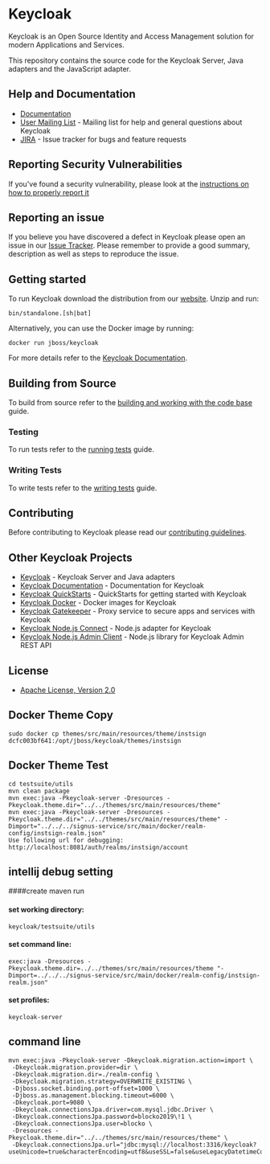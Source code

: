 # Keycloak

Keycloak is an Open Source Identity and Access Management solution for modern Applications and Services.

This repository contains the source code for the Keycloak Server, Java adapters and the JavaScript adapter.


## Help and Documentation

* [Documentation](https://www.keycloak.org/documentation.html)
* [User Mailing List](https://lists.jboss.org/mailman/listinfo/keycloak-user) - Mailing list for help and general questions about Keycloak
* [JIRA](https://issues.jboss.org/projects/KEYCLOAK) - Issue tracker for bugs and feature requests


## Reporting Security Vulnerabilities

If you've found a security vulnerability, please look at the [instructions on how to properly report it](http://www.keycloak.org/security.html)


## Reporting an issue

If you believe you have discovered a defect in Keycloak please open an issue in our [Issue Tracker](https://issues.jboss.org/projects/KEYCLOAK).
Please remember to provide a good summary, description as well as steps to reproduce the issue.


## Getting started

To run Keycloak download the distribution from our [website](https://www.keycloak.org/downloads.html). Unzip and run:

    bin/standalone.[sh|bat] 

Alternatively, you can use the Docker image by running:

    docker run jboss/keycloak
    
For more details refer to the [Keycloak Documentation](https://www.keycloak.org/documentation.html).


## Building from Source

To build from source refer to the [building and working with the code base](docs/building.md) guide.


### Testing

To run tests refer to the [running tests](docs/tests.md) guide.


### Writing Tests

To write tests refer to the [writing tests](docs/tests-development.md) guide.


## Contributing

Before contributing to Keycloak please read our [contributing guidelines](CONTRIBUTING.md).


## Other Keycloak Projects

* [Keycloak](https://github.com/keycloak/keycloak) - Keycloak Server and Java adapters
* [Keycloak Documentation](https://github.com/keycloak/keycloak-documentation) - Documentation for Keycloak
* [Keycloak QuickStarts](https://github.com/keycloak/keycloak-quickstarts) - QuickStarts for getting started with Keycloak
* [Keycloak Docker](https://github.com/jboss-dockerfiles/keycloak) - Docker images for Keycloak
* [Keycloak Gatekeeper](https://github.com/keycloak/keycloak-gatekeeper) - Proxy service to secure apps and services with Keycloak
* [Keycloak Node.js Connect](https://github.com/keycloak/keycloak-nodejs-connect) - Node.js adapter for Keycloak
* [Keycloak Node.js Admin Client](https://github.com/keycloak/keycloak-nodejs-admin-client) - Node.js library for Keycloak Admin REST API


## License

* [Apache License, Version 2.0](https://www.apache.org/licenses/LICENSE-2.0)


## Docker Theme Copy
    sudo docker cp themes/src/main/resources/theme/instsign dcfc003bf641:/opt/jboss/keycloak/themes/instsign

## Docker Theme Test
    cd testsuite/utils
    mvn clean package
    mvn exec:java -Pkeycloak-server -Dresources -Pkeycloak.theme.dir="../../themes/src/main/resources/theme"
    mvn exec:java -Pkeycloak-server -Dresources -Pkeycloak.theme.dir="../../themes/src/main/resources/theme" -Dimport="../../../signus-service/src/main/docker/realm-config/instsign-realm.json"
    Use following url for debugging: http://localhost:8081/auth/realms/instsign/account

## intellij debug setting

####create maven run 
#### set working directory:
    keycloak/testsuite/utils
#### set command line:
    exec:java -Dresources -Pkeycloak.theme.dir=../../themes/src/main/resources/theme "-Dimport=../../../signus-service/src/main/docker/realm-config/instsign-realm.json"
#### set profiles:
    keycloak-server

## command line
    mvn exec:java -Pkeycloak-server -Dkeycloak.migration.action=import \
     -Dkeycloak.migration.provider=dir \
     -Dkeycloak.migration.dir=./realm-config \
     -Dkeycloak.migration.strategy=OVERWRITE_EXISTING \
     -Djboss.socket.binding.port-offset=1000 \
     -Djboss.as.management.blocking.timeout=6000 \
     -Dkeycloak.port=9080 \
     -Dkeycloak.connectionsJpa.driver=com.mysql.jdbc.Driver \
     -Dkeycloak.connectionsJpa.password=blocko2019\!1 \
     -Dkeycloak.connectionsJpa.user=blocko \
     -Dresources -Pkeycloak.theme.dir="../../themes/src/main/resources/theme" \
     -Dkeycloak.connectionsJpa.url="jdbc:mysql://localhost:3316/keycloak?useUnicode=true&characterEncoding=utf8&useSSL=false&useLegacyDatetimeCode=false&serverTimezone=Asia/Seoul&createDatabaseIfNotExist=true"